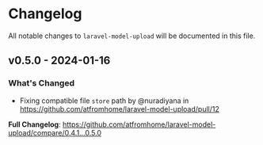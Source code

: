 # Changelog

All notable changes to `laravel-model-upload` will be documented in this file.

## v0.5.0 - 2024-01-16

### What's Changed

* Fixing compatible file `store` path by @nuradiyana in https://github.com/atfromhome/laravel-model-upload/pull/12

**Full Changelog**: https://github.com/atfromhome/laravel-model-upload/compare/0.4.1...0.5.0
